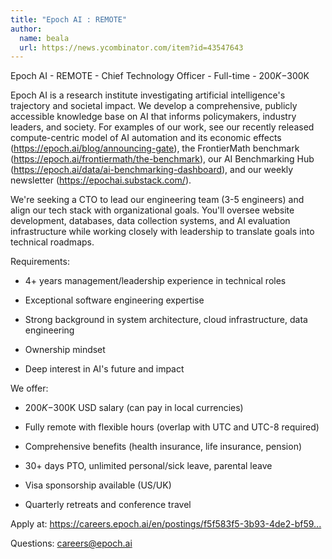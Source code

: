 ```yaml
---
title: "Epoch AI : REMOTE"
author:
  name: beala
  url: https://news.ycombinator.com/item?id=43547643
---
```

Epoch AI - REMOTE - Chief Technology Officer - Full-time - $200K-$300K

Epoch AI is a research institute investigating artificial intelligence&#x27;s trajectory and societal impact. We develop a comprehensive, publicly accessible knowledge base on AI that informs policymakers, industry leaders, and society. For examples of our work, see our recently released compute-centric model of AI automation and its economic effects (<a href="https:&#x2F;&#x2F;epoch.ai&#x2F;blog&#x2F;announcing-gate" rel="nofollow">https:&#x2F;&#x2F;epoch.ai&#x2F;blog&#x2F;announcing-gate</a>), the FrontierMath benchmark (<a href="https:&#x2F;&#x2F;epoch.ai&#x2F;frontiermath&#x2F;the-benchmark" rel="nofollow">https:&#x2F;&#x2F;epoch.ai&#x2F;frontiermath&#x2F;the-benchmark</a>), our AI Benchmarking Hub (<a href="https:&#x2F;&#x2F;epoch.ai&#x2F;data&#x2F;ai-benchmarking-dashboard" rel="nofollow">https:&#x2F;&#x2F;epoch.ai&#x2F;data&#x2F;ai-benchmarking-dashboard</a>), and our weekly newsletter (<a href="https:&#x2F;&#x2F;epochai.substack.com&#x2F;" rel="nofollow">https:&#x2F;&#x2F;epochai.substack.com&#x2F;</a>).

We&#x27;re seeking a CTO to lead our engineering team (3-5 engineers) and align our tech stack with organizational goals. You&#x27;ll oversee website development, databases, data collection systems, and AI evaluation infrastructure while working closely with leadership to translate goals into technical roadmaps.

Requirements:

- 4+ years management&#x2F;leadership experience in technical roles

- Exceptional software engineering expertise

- Strong background in system architecture, cloud infrastructure, data engineering

- Ownership mindset

- Deep interest in AI&#x27;s future and impact

We offer:

- $200K-$300K USD salary (can pay in local currencies)

- Fully remote with flexible hours (overlap with UTC and UTC-8 required)

- Comprehensive benefits (health insurance, life insurance, pension)

- 30+ days PTO, unlimited personal&#x2F;sick leave, parental leave

- Visa sponsorship available (US&#x2F;UK)

- Quarterly retreats and conference travel

Apply at: <a href="https:&#x2F;&#x2F;careers.epoch.ai&#x2F;en&#x2F;postings&#x2F;f5f583f5-3b93-4de2-bf59-c471a6869a81" rel="nofollow">https:&#x2F;&#x2F;careers.epoch.ai&#x2F;en&#x2F;postings&#x2F;f5f583f5-3b93-4de2-bf59...</a>

Questions: careers@epoch.ai
<JobApplication />
